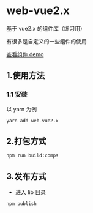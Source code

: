 # web-vue2.x

基于 vue2.x 的组件库（练习用）

有很多是自定义的一些组件的使用

[查看组件 demo](https://zhoubichuan.com/web-vue2.x/senior/3.component/1.index.html)

## 1.使用方法

### 1.1 安装

以 yarn 为例

```sh
yarn add web-vue2.x
```

## 2.打包方式

```sh
npm run build:comps
```

## 3.发布方式

- 进入 lib 目录

```sh
npm publish
```
